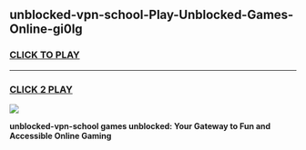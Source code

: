 
## unblocked-vpn-school-Play-Unblocked-Games-Online-gi0lg
<h3>
<a href="https://premium76.site?title=unblocked-vpn-school&ref=25A">CLICK TO PLAY</a></h3>
<hr>

<h3>
<a href="https://premium76.site?title=unblocked-vpn-school&ref=25A">CLICK 2 PLAY</a>
  
</h3>

<a href="https://premium76.site?title=unblocked-vpn-school&ref=25A"><img src="https://clearcache.store/games.png"></a>


**unblocked-vpn-school games unblocked: Your Gateway to Fun and Accessible Online Gaming**
